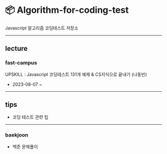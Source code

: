# 📦 Algorithm-for-coding-test
Javascript 알고리즘 코딩테스트 저장소

---

## lecture
### fast-campus
UPSKILL : Javascript 코딩테스트 131개 예제 & CS지식으로 끝내기 (나동빈)
- 2023-08-07 ~

---

## tips
- 코딩 테스트 관련 팁

---

### baekjoon
- 백준 문제풀이
